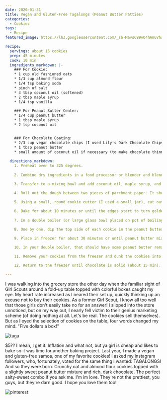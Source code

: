 ```yaml
---
date: 2020-01-31
title: Vegan and Gluten-Free Tagalongs (Peanut Butter Patties)
categories: 
  - Cookies
tags:
  - Recipe
featured_image: https://lh3.googleusercontent.com/_sb-Mavs689vO4hAm6Vhs3ckSBTgmUQcSTNBnHKMNQY_aBNxWDKC-rh9Z9Fvvza1J_5UIjYfOtvqfzkVZB0nvqmWi9eX7D9yrUDDai-42Um0ZA59xOxmgHq4dYtvOYNw8wH4_EK-3Gu845j7VvOePlXlELaM6-ngRZ-CmTyG0M2qvedPpUFYk-W8xRAugOHq3ALGcBo1oIgPvwL4Ud_3C-VzZ-64U10W4TZtvdU504amVGJZo1nnCXax2QIdsP8hXPhd2qWjplsgFj8jpXSCoihP3iQ2uEoZRhbkf-RD3cYuWHxhQiJy1BZJHIO2XV21RoRGdlRcdHJSc8mweNnnjr3ffhaV1rstsX-tPfxe4tbj7Se-u1QnWyivKfV0f78pKiHoyhq8KmZqyn9RCrUNn5GiTAqHGcIzBT1LGJZInFnB_yfm0mtfXIhAXgIQq5Ycsje64mhGsIiPf1lYS8bmEJ4qmD2tW2GBM1ehZOLvGu7BXH9BhxhTkKJOeLCfFX31Z-6ks3V9EFGHmy5fvHCSA1RGPOKGvK413rgNDtEaZnH-LWDo-7mDGG6tZXPTfSUzxOUhR7qAzj59YkOjXqfFwIILnScQWzwkRaLNEEtgQLCtEzQyOzJwGHhNqzZ4hJCcjtc1xngjjx3vqtf4G5HGhEtMIJjUq0UUYXW650-CGxorr8K5W_We5llid3FE0y-9lduFhMQlPfHbufXccpzLf7XGeDDEdSHxN8UhtT09gEZpf429=w2158-h1436-no 

recipe:
  servings: about 15 cookies
  prep: 45 minutes
  cook: 10 min
  ingredients_markdown: |-
    ### For Cookie:
    * 1 cup old fashioned oats
    * 1/3 cup almond flour
    * 1/4 tsp baking soda
    * pinch of salt
    * 3 tbsp coconut oil (softened)
    * 2 tbsp maple syrup
    * 1/4 tsp vanilla

    ### For Peanut Butter Center:
    * 1/4 cup peanut butter
    * 1 tbsp maple syrup
    * 2 tsp coconut oil


    ### For Chocolate Coating:
    * 2/3 cup vegan chocolate chips (I used Lily's Dark Chocolate Chips)
    * 1 tbsp peanut butter
    * small amount of coconut oil if necessary (to make chocolate thinner)
    
  directions_markdown:
    1. Preheat oven to 325 degrees.
    
    2. Combine dry ingredients in a food processor or blender and blend until a coarse flour is formed.

    3. Transfer to a mixing bowl and add coconut oil, maple syrup, and vanilla.

    4. Roll out the dough between two pieces of parchment paper. It should be about 1/4 of an inch thick.

    5. Using a small, round cookie cutter (I used a small jar), cut out circular cookies and place on a parchment paper lined cookie sheet.
    
    6. Bake for about 10 minutes or until the edges start to turn golden. Allow to cool for at least 30 minutes or in the freezer for about 15.
    
    7. In a double boiler (or large glass bowl placed on pot of boiling water), combine peanut butter, maple syrup, and coconut oil until melted and creamy.

    8. One by one, dip the top side of each cookie in the peanut butter mixture and twist them around so that a generous amount sticks to each. Repeat until all are covered with the peanut butter layer. Don't wash your double boiler!

    9. Place in freezer for about 30 minutes or until peanut butter mixture is frozen.

    10. In your double boiler, that should have some peanut butter remains inside, add vegan chocolate and melt. Stir in peanut butter and, if too thick, a little coconut oil. 

    11. Remove your cookies from the freezer and dunk the cookies into the chocolate mixture. I found it easiest to dunk them peanut butter side down, freeze, and then dip the bottoms, scraping off the excess chocolate.
    
    12. Return to the freezer until chocolate is solid (about 15 min). Enjoy frozen or at room temp!

---
```

I was walking into the grocery store the other day when the familiar sight of Girl Scouts around a fold-up table topped with colorful boxes caught my eye. My heart rate increased as I neared their set up, quickly thinking up an excuse not to buy their cookies. As a former Girl Scout, I know all too well that those girls don't easily take no for an answer! I slipped into the store unnoticed, but on my way out, I nearly fell victim to their genius marketing scheme (of doing nothing at all. Let's be real. The cookies sell themselves). But as I eyed the selection of cookies on the table, four words changed my mind. "Five dollars a box!" 

![taga](https://lh3.googleusercontent.com/KURHDqPBFFvUfFudPOXvn0dKsKyzxtRu7ILVvKzPE62pQOW164-pXxYk41wOG2S9wIZjWU2Jaiyvxm8gTBLCAQ2GqKLUg-6LuZN0MMuES-ixo5XKwJNZPX23dAo2x21Qg9Sx8tQdaK3kMObo1xcED5DMbOw6cR1gZYmgK709GHCNxjolSkeQRBXEeutdEnT2Q8TWO26VobATqaIBi09yOD66kZCWu0lGiwRr5lBjpAujrIGltDzBcrFWDxDzkYtvUA_qO0mGmdxRN1q9bYaPqPRAF7cshEofzoKcx7-WU-1QkVyaIo5DSymVOMWwFr2Q2qc03LQ-0ydA0Fs1FV-JTrDF-NnM5aaYcW_tX7jmoRXj3wnkzMjqnGIz9tgLvLXXLp0Fem_PHUTu3flB2vM6O41vOdiIEG2yOCNLOkET_rHZx2NM7PTBSqP3n1Yuq2dPCfgXoZhg7I2xNP8v67ZHuQFbvKq5yuASfrQ2Yfhqi6dU-jIOEHSiVXOKlPSPjAPdp_RFw0Z_bQ8nH1mCaqDMpnu4bObLnsGXibDC_Lz8ngvy2xXzjmN7kYpIM55QW0FQ3fkc1LNUdG9X2RVowsQHlRdBQ6LrVxFwshy7r_KUH4PBaAjSAE_BCmOAm1ibiA6zZ7Na7hW6TVd6pDW5zJE2C8mtH-Nr43kvjENnRQ8n5vg3HXLgJ9cQkOc_gqLrzc3KS_MGamhriONxcHA3jEO4R49AmROxMM2LJKP5HOS-ehPHg-87=w1076-h1436-no) 

$5?? I mean, I get it. Inflation and what not, but ya girl is cheap and likes to bake so it was time for another baking project. Last year, I made a vegan and gluten-free samoa, one of my favorite cookies! I asked my instagram followers, who, fortunately, voted for the same thing I wanted: TAGALONGS! And so they were born. Crunchy oat and almond flour cookies topped with a slightly sweet peanut butter mixture and rich, dark chocolate. The perfect salty-sweet combo if you ask me. I'm im love. They're not the prettiest, you guys, but they're darn good. I hope you love them too!

![pinterest](https://lh3.googleusercontent.com/UCem7TZhjtn8AJSOujNDINKGyh45btVDJpgqo5B27hwAEEeuk6MXcJxV1xTqzImruEKgk942I0UhnIQJ_D9eSXl3BI7VlIFTBtsbRU87FsDczpo98E_lMwFNTtVeSp45N1Fh5gHYeb-HBwffQFFv_aBy7ljE3auu7tPvhaClo3NIHyB2vyzYbadlUHMSG54y5qoTdNF7nZom7GThxh9VkP6tHlinENWMXTRiHV9hXMQCPypw1k3cTz2tDxWmCFEsiL2Y_oL1fqYUorY2Jq1oYUYscPqOoI4hGvBzztkctLOFrqFYqmNvTF-MZ70-UU2cYZiq7ooTUVCZJ3WaCI5TQsGgkrGsGBYXzKoxdgtAm76dCx02m3Exl9FoufXwATl3rOeiWMyeZ7n-Kdh-__GhP75qMWRVcyeg0KPL1sKxBcZA2UAmqk0TDWR2Xs4-uM43-be3cMAZD797QHgU_weGdNqKNwIFIedNO--YEhO0RZDu3kblQWPtAbb_BNlDJbm51xU7eZUKxBPbRz9Mu4ksrBQEgl-6WSY_g0qgsMTA5ShhV1uj9nfwRAEhbgxEu4M4bVvd8FHq3pY-5OVjXJ1XAxTNl-BJwSFl54Xt-hcWiUUF8kioGcnH3nnZ_53-OHBBtk7Ig3FXvDNYUu4-3VkDwUkI9XM4YcgEyd6WdT2KEkD-0GrIvlende7yDdQll3OWPMGLOc3NaWFuxIuu6yX0o6vJDEuQy3wjn44O2JXUTQEW_rgd=w750-h1220-no)




